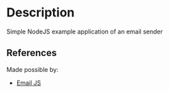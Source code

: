 # Description

Simple NodeJS example application of an email sender

## References

Made possible by: 
* [Email JS](https://github.com/eleith/emailjs)